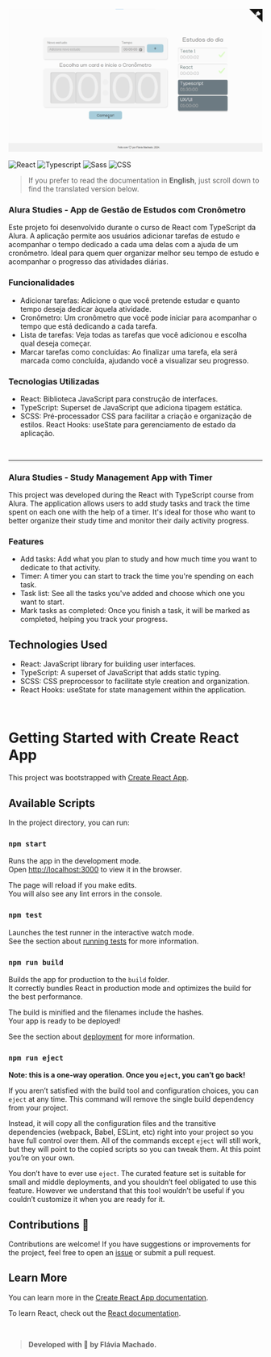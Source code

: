 

![Exemplo](src/assets/page.png)



![React](https://img.shields.io/badge/react-%2320232a.svg?style=for-the-badge&logo=react&logoColor=%2361DAFB)
![Typescript](https://img.shields.io/badge/TypeScript-007ACC?style=for-the-badge&logo=typescript&logoColor=white)
![Sass](https://img.shields.io/badge/Sass-CC6699?style=for-the-badge&logo=sass&logoColor=white)
![CSS](https://img.shields.io/badge/CSS3-1572B6?style=for-the-badge&logo=css3&logoColor=white
)

> If you prefer to read the documentation in **English**, just scroll down to find the translated version below.


### Alura Studies - App de Gestão de Estudos com Cronômetro 

Este projeto foi desenvolvido durante o curso de React com TypeScript da Alura. A aplicação permite aos usuários adicionar tarefas de estudo e acompanhar o tempo dedicado a cada uma delas com a ajuda de um cronômetro. Ideal para quem quer organizar melhor seu tempo de estudo e acompanhar o progresso das atividades diárias.

### Funcionalidades
- Adicionar tarefas: Adicione o que você pretende estudar e quanto tempo deseja dedicar àquela atividade.
- Cronômetro: Um cronômetro que você pode iniciar para acompanhar o tempo que está dedicando a cada tarefa.
- Lista de tarefas: Veja todas as tarefas que você adicionou e escolha qual deseja começar.
- Marcar tarefas como concluídas: Ao finalizar uma tarefa, ela será marcada como concluída, ajudando você a visualizar seu progresso.

### Tecnologias Utilizadas 
- React: Biblioteca JavaScript para construção de interfaces.
- TypeScript: Superset de JavaScript que adiciona tipagem estática.
- SCSS: Pré-processador CSS para facilitar a criação e organização de estilos.
React Hooks: useState para gerenciamento de estado da aplicação.

</br>

______________________

### Alura Studies - Study Management App with Timer

This project was developed during the React with TypeScript course from Alura. The application allows users to add study tasks and track the time spent on each one with the help of a timer. It's ideal for those who want to better organize their study time and monitor their daily activity progress.

### Features
- Add tasks: Add what you plan to study and how much time you want to dedicate to that activity.
- Timer: A timer you can start to track the time you're spending on each task.
- Task list: See all the tasks you've added and choose which one you want to start.
- Mark tasks as completed: Once you finish a task, it will be marked as completed, helping you track your progress.

## Technologies Used
- React: JavaScript library for building user interfaces.
- TypeScript: A superset of JavaScript that adds static typing.
- SCSS: CSS preprocessor to facilitate style creation and organization.
- React Hooks: useState for state management within the application.

</br>


# Getting Started with Create React App

This project was bootstrapped with [Create React App](https://github.com/facebook/create-react-app).

## Available Scripts

In the project directory, you can run:

### `npm start`

Runs the app in the development mode.\
Open [http://localhost:3000](http://localhost:3000) to view it in the browser.

The page will reload if you make edits.\
You will also see any lint errors in the console.

### `npm test`

Launches the test runner in the interactive watch mode.\
See the section about [running tests](https://facebook.github.io/create-react-app/docs/running-tests) for more information.

### `npm run build`

Builds the app for production to the `build` folder.\
It correctly bundles React in production mode and optimizes the build for the best performance.

The build is minified and the filenames include the hashes.\
Your app is ready to be deployed!

See the section about [deployment](https://facebook.github.io/create-react-app/docs/deployment) for more information.

### `npm run eject`

**Note: this is a one-way operation. Once you `eject`, you can’t go back!**

If you aren’t satisfied with the build tool and configuration choices, you can `eject` at any time. This command will remove the single build dependency from your project.

Instead, it will copy all the configuration files and the transitive dependencies (webpack, Babel, ESLint, etc) right into your project so you have full control over them. All of the commands except `eject` will still work, but they will point to the copied scripts so you can tweak them. At this point you’re on your own.

You don’t have to ever use `eject`. The curated feature set is suitable for small and middle deployments, and you shouldn’t feel obligated to use this feature. However we understand that this tool wouldn’t be useful if you couldn’t customize it when you are ready for it.

## Contributions 🤝
Contributions are welcome! If you have suggestions or improvements for the project, feel free to open an [issue](https://github.com/flaveti/alura-studies/issues) or submit a pull request.

## Learn More

You can learn more in the [Create React App documentation](https://facebook.github.io/create-react-app/docs/getting-started).

To learn React, check out the [React documentation](https://reactjs.org/).

</br>

> **Developed with 🤍 by Flávia Machado.**


